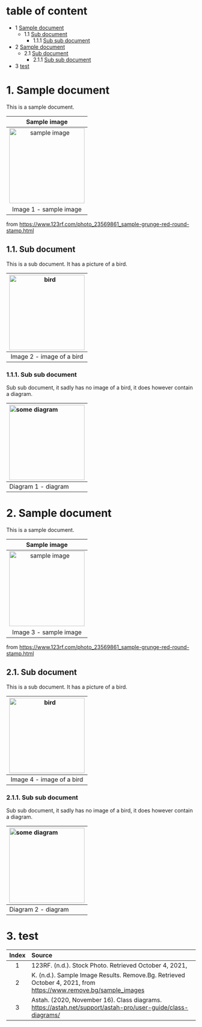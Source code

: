 

# table of content

- 1 [Sample document](#chapter0)
	- 1.1 [Sub document](#chapter1)
		- 1.1.1 [Sub sub document](#chapter2)
- 2 [Sample document](#chapter3)
	- 2.1 [Sub document](#chapter4)
		- 2.1.1 [Sub sub document](#chapter5)
- 3 [test](#chapter6)

# 1. Sample document <a name="chapter0"></a>

This is a sample document.

|Sample image|
|:---:|
| <img width="200" src="https://previews.123rf.com/images/aquir/aquir1311/aquir131100316/23569861-sample-grunge-red-round-stamp.jpg"  alt="sample image"/> |
| Image 1 - sample image| 

from https://www.123rf.com/photo_23569861_sample-grunge-red-round-stamp.html

## 1.1. Sub document <a name="chapter1"></a>

This is a sub document. It has a picture of a bird.

| <img width="200" src="https://static.remove.bg/sample-gallery/graphics/bird-thumbnail.jpg"  alt="bird"/> |
|:---:|
|Image 2 - image of a bird|


### 1.1.1. Sub sub document <a name="chapter2"></a>

Sub sub document, it sadly has no image of a bird, it does however contain a diagram.

| <img width="200" src="https://astah.net/wp-content/uploads/2020/11/auto-create-class-diagram-detailed.png"  alt="some diagram"/> |
|:---|
| Diagram 1 - diagram |


# 2. Sample document <a name="chapter3"></a>

This is a sample document.

|Sample image|
|:---:|
| <img width="200" src="https://previews.123rf.com/images/aquir/aquir1311/aquir131100316/23569861-sample-grunge-red-round-stamp.jpg"  alt="sample image"/> |
| Image 3 - sample image| 

from https://www.123rf.com/photo_23569861_sample-grunge-red-round-stamp.html

## 2.1. Sub document <a name="chapter4"></a>

This is a sub document. It has a picture of a bird.

| <img width="200" src="https://static.remove.bg/sample-gallery/graphics/bird-thumbnail.jpg"  alt="bird"/> |
|:---:|
|Image 4 - image of a bird|


### 2.1.1. Sub sub document <a name="chapter5"></a>

Sub sub document, it sadly has no image of a bird, it does however contain a diagram.

| <img width="200" src="https://astah.net/wp-content/uploads/2020/11/auto-create-class-diagram-detailed.png"  alt="some diagram"/> |
|:---|
| Diagram 2 - diagram |


# 3. test <a name="chapter6"></a>

|Index|Source|
|:---:|:---|
| 1 | 123RF. (n.d.). Stock Photo. Retrieved October 4, 2021, | 
| 2 | K. (n.d.). Sample Image Results. Remove.Bg. Retrieved October 4, 2021, from https://www.remove.bg/sample_images | 
| 3 | Astah. (2020, November 16). Class diagrams. https://astah.net/support/astah-pro/user-guide/class-diagrams/ | 
